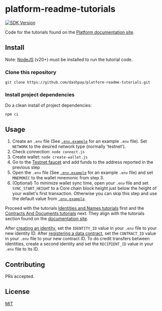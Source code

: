 # platform-readme-tutorials

[![SDK Version](https://img.shields.io/github/package-json/dependency-version/dashpay/platform-readme-tutorials/dash)](https://github.com/dashpay/platform-readme-tutorials/blob/main/package.json)

Code for the tutorials found on the
[Platform documentation site](https://docs.dash.org/platform).

## Install

Note: [NodeJS](https://nodejs.org/en/download/) (v20+) must be installed to run
the tutorial code.

### Clone this repository

```shell
git clone https://github.com/dashpay/platform-readme-tutorials.git
```

### Install project dependencies

Do a clean install of project dependencies:

```shell
npm ci
```

## Usage

1. Create an `.env` file (See [`.env.example`](./.env.example) for an example
   `.env` file). Set `NETWORK` to the desired network type (normally 'testnet').
1. Check connection: `node connect.js`
1. Create wallet: `node create-wallet.js`
1. Go to the [Testnet faucet](https://testnet-faucet.dash.org/) and add funds to
   the address reported in the previous step
1. Open the `.env` file (See [`.env.example`](./.env.example) for an example
   `.env` file) and set `MNEMONIC` to the wallet mnemonic from step 3.
1. (Optional) To minimize wallet sync time, open your `.env` file and set
   `SYNC_START_HEIGHT` to a Core chain block height just below the height of
   your wallet's first transaction. Otherwise you can skip this step and use the
   default value from [`.env.example`](./.env.example).

Proceed with the tutorials
[Identities and Names tutorials](./1-Identities-and-Names/) first and the
[Contracts And Documents tutorials](./2-Contracts-and-Documents/) next. They
align with the tutorials section found on the
[documentation site](https://dashplatform.readme.io/docs/tutorials-introduction).

After [creating an identity](./1-Identities-and-Names/identity-register.js), set
the `IDENTITY_ID` value in your `.env` file to your new identity ID. After
[registering a data contract](./2-Contracts-and-Documents/contract-register-minimal.js),
set the `CONTRACT_ID` value in your `.env` file to your new contract ID. To do
credit transfers between identities, create a second identity and set the
`RECIPIENT_ID` value in your `.env` file to its ID.

## Contributing

PRs accepted.

## License

[MIT](LICENSE.md)
